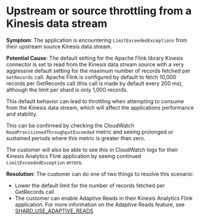 # Upstream or source throttling from a Kinesis data stream<a name="troubleshooting-source-throttling"></a>

**Symptom**: The application is encountering `LimitExceededExceptions` from their upstream source Kinesis data stream\.

**Potential Cause**: The default setting for the Apache Flink library Kinesis connector is set to read from the Kinesis data stream source with a very aggressive default setting for the maximum number of records fetched per `GetRecords` call\. Apache Flink is configured by default to fetch 10,000 records per GetRecords call \(this call is made by default every 200 ms\), although the limit per shard is only 1,000 records\.

This default behavior can lead to throttling when attempting to consume from the Kinesis data stream, which will affect the applications performance and stability\.

This can be confirmed by checking the CloudWatch `ReadProvisionedThroughputExceeded` metric and seeing prolonged or sustained periods where this metric is greater than zero\.

 The customer will also be able to see this in CloudWatch logs for their Kinesis Analytics Flink application by seeing continued `LimitExceededException` errors\.

**Resolution**: The customer can do one of two things to resolve this scenario:
+ Lower the default limit for the number of records fetched per GetRecords call
+ The customer can enable Adaptive Reads in their Kinesis Analytics Flink application\. For more information on the Adaptive Reads feature, see [SHARD\_USE\_ADAPTIVE\_READS](https://nightlies.apache.org/flink/flink-docs-release-1.10/api/java/org/apache/flink/streaming/connectors/kinesis/config/ConsumerConfigConstants.html#SHARD_USE_ADAPTIVE_READS)